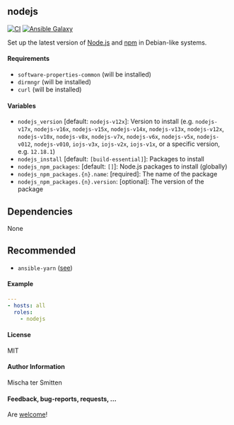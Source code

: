 ## nodejs

[![CI](https://github.com/Oefenweb/ansible-nodejs/workflows/CI/badge.svg)](https://github.com/Oefenweb/ansible-nodejs/actions?query=workflow%3ACI)
[![Ansible Galaxy](http://img.shields.io/badge/ansible--galaxy-nodejs-blue.svg)](https://galaxy.ansible.com/Oefenweb/nodejs)

Set up the latest version of [Node.js](https://nodejs.org) and [npm](https://www.npmjs.com) in Debian-like systems.

#### Requirements

* `software-properties-common` (will be installed)
* `dirmngr` (will be installed)
* `curl` (will be installed)

#### Variables

* `nodejs_version` [default: `nodejs-v12x`]: Version to install (e.g. `nodejs-v17x`, `nodejs-v16x`, `nodejs-v15x`, `nodejs-v14x`, `nodejs-v13x`, `nodejs-v12x`, `nodejs-v10x`, `nodejs-v8x`, `nodejs-v7x`, `nodejs-v6x`, `nodejs-v5x`, `nodejs-v012`, `nodejs-v010`, `iojs-v3x`, `iojs-v2x`, `iojs-v1x`, or a specific version, e.g. `12.18.1`)
* `nodejs_install` [default: `[build-essential]`]: Packages to install
* `nodejs_npm_packages`: [default: `[]`]: Node.js packages to install (globally)
* `nodejs_npm_packages.{n}.name`: [required]: The name of the package
* `nodejs_npm_packages.{n}.version`: [optional]: The version of the package

## Dependencies

None

## Recommended

* `ansible-yarn` ([see](https://github.com/Oefenweb/ansible-yarn))

#### Example

```yaml
---
- hosts: all
  roles:
    - nodejs
```

#### License

MIT

#### Author Information

Mischa ter Smitten

#### Feedback, bug-reports, requests, ...

Are [welcome](https://github.com/Oefenweb/ansible-nodejs/issues)!

